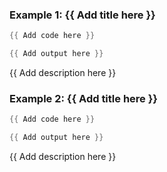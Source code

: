 ### Example 1: {{ Add title here }}
```powershell
{{ Add code here }}

{{ Add output here }}
```

{{ Add description here }}

### Example 2: {{ Add title here }}
```powershell
{{ Add code here }}

{{ Add output here }}
```

{{ Add description here }}

